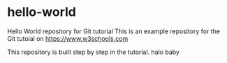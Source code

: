 # hello-world
Hello World repository for Git tutorial
This is an example repository for the Git tutoial on https://www.w3schools.com

This repository is built step by step in the tutorial.
halo baby
